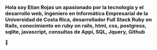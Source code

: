 ### Hola soy Elian Rojas un apasionado por la tecnología y el desarrollo web, Ingeniero en Informática Empresarial de la Universidad de Costa Rica, desarrollador Full Stack Ruby on Rails, conocimiento en ruby ​​on rails, html, css, postgress, sqlite, javascript, consultas de Appi, SQL, Jquery, Github

👋

<!--
**Elian1978/Elian1978** is a ✨ _special_ ✨ repository because its `README.md` (this file) appears on your GitHub profile.

Here are some ideas to get you started:

- 🔭 I’m currently working on ...
- 🌱 I’m currently learning ...
- 👯 I’m looking to collaborate on ...
- 🤔 I’m looking for help with ...
- 💬 Ask me about ...
- 📫 How to reach me: ...
- 😄 Pronouns: ...
- ⚡ Fun fact: ...
-->
